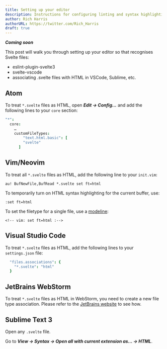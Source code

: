 ```yaml
---
title: Setting up your editor
description: Instructions for configuring linting and syntax highlighting
author: Rich Harris
authorURL: https://twitter.com/Rich_Harris
draft: true
---
```


*__Coming soon__*

This post will walk you through setting up your editor so that recognises Svelte files:

* eslint-plugin-svelte3
* svelte-vscode
* associating .svelte files with HTML in VSCode, Sublime, etc.

## Atom

To treat `*.svelte` files as HTML, open *__Edit → Config...__* and add the following lines to your `core` section:

```cson
"*":
  core:
    …
    customFileTypes:
	    "text.html.basic": [
        "svelte"
      ]
```

## Vim/Neovim

To treat all `*.svelte` files as HTML, add the following line to your `init.vim`:

```
au! BufNewFile,BufRead *.svelte set ft=html
```

To temporarily turn on HTML syntax highlighting for the current buffer, use:

```
:set ft=html
```

To set the filetype for a single file, use a [modeline](https://vim.fandom.com/wiki/Modeline_magic):

```
<!-- vim: set ft=html :-->
```

## Visual Studio Code

To treat `*.svelte` files as HTML, add the following lines to your `settings.json` file:

```cson
  "files.associations": {
    "*.svelte": "html"
  }
```

## JetBrains WebStorm

To treat `*.svelte` files as HTML in WebStorm, you need to create a new file type association. Please refer to the [JetBrains website](https://www.jetbrains.com/help/webstorm/creating-and-registering-file-types.html) to see how.

## Sublime Text 3

Open any `.svelte` file.

Go to *__View → Syntax → Open all with current extension as... → HTML__*.
